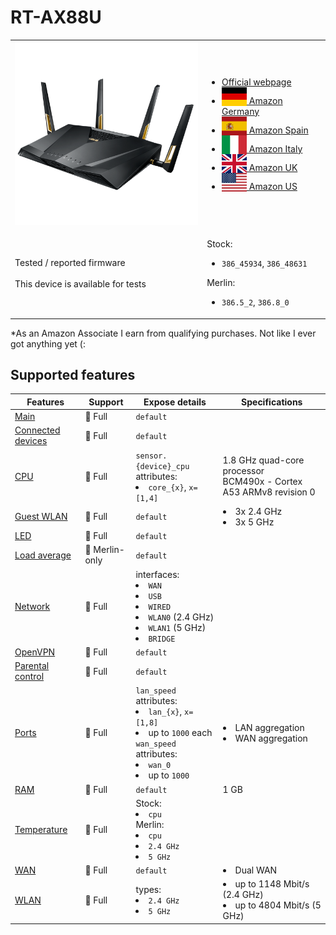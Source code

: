 # RT-AX88U

<table>
<tr><td><img src="/devices/RT-AX88U.png" width="300"></td><td>

- [Official webpage](https://www.asus.com/networking-iot-servers/wifi-routers/asus-gaming-routers/rt-ax88u/)
- [<img src="/flags/de.svg" height="30" style="vertical-align:bottom;" alt="Germany"> Amazon Germany](https://amzn.to/3RVEoTh)
- [<img src="/flags/es.svg" height="30" style="vertical-align:bottom;" alt="Spain"> Amazon Spain](https://amzn.to/3TxIx0L)
- [<img src="/flags/it.svg" height="30" style="vertical-align:bottom;" alt="Italy"> Amazon Italy](https://amzn.to/3Uyw6TJ)
- [<img src="/flags/gb.svg" height="30" style="vertical-align:bottom;" alt="UK"> Amazon UK](https://amzn.to/3USgHx6)
- [<img src="/flags/us.svg" height="30" style="vertical-align:bottom;" alt="USA"> Amazon US](https://amzn.to/3UrH7Ge)
</td></tr>
<tr><td>Tested / reported firmware<br /><br />This device is available for tests</td><td>

Stock:
- `386_45934`, `386_48631`

Merlin:
- `386.5_2`, `386.8_0`
</td></tr>
</table>

*As an Amazon Associate I earn from qualifying purchases. Not like I ever got anything yet (:

## Supported features

|Features|Support|Expose details|Specifications|
|--------|-------|--------------|--------------|
|[Main](/features/0_main.md)|:green_heart: Full|`default`|
|[Connected devices](/features/connected-devices.md)|:green_heart: Full|`default`|
|[CPU](/features/cpu.md)|:green_heart: Full|`sensor.{device}_cpu` attributes:<li>`core_{x}`, `x=[1,4]`</li>|1.8 GHz quad-core processor<br/>BCM490x - Cortex A53 ARMv8 revision 0|
|[Guest WLAN](/features/guest-wlan.md)|:green_heart: Full|`default`|<li>3x 2.4 GHz</li><li>3x 5 GHz</li>|
|[LED](/features/led.md)|:green_heart: Full|`default`|
|[Load average](/features/load-average.md)|:yellow_heart: Merlin-only|`default`|
|[Network](/features/network.md)|:green_heart: Full|interfaces:<li>`WAN`</li><li>`USB`</li><li>`WIRED`</li><li>`WLAN0` (2.4 GHz)</li><li>`WLAN1` (5 GHz)</li><li>`BRIDGE`</li>|
|[OpenVPN](/features/openvpn.md)|:green_heart: Full|`default`|
|[Parental control](/features/parental-control.md)|:green_heart: Full|`default`|
|[Ports](/features/ports.md)|:green_heart: Full|`lan_speed` attributes:<li>`lan_{x}`, `x=[1,8]`</li><li>up to `1000` each</li>`wan_speed` attributes:<li>`wan_0`</li><li>up to `1000`</li>|<li>LAN aggregation</li><li>WAN aggregation</li>|
|[RAM](/features/ram.md)|:green_heart: Full|`default`|1 GB|
|[Temperature](/features/temperature.md)|:green_heart: Full|Stock:<li>`cpu`</li>Merlin:<li>`cpu`</li><li>`2.4 GHz`</li><li>`5 GHz`</li>|
|[WAN](/features/wan.md)|:green_heart: Full|`default`|<li>Dual WAN</li>|
|[WLAN](/features/wlan.md)|:green_heart: Full|types:<li>`2.4 GHz`</li><li>`5 GHz`</li>|<li>up to 1148 Mbit/s (2.4 GHz)</li><li>up to 4804 Mbit/s (5 GHz)</li>|
